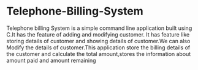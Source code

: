 # Telephone-Billing-System
Telephone billing System is a simple command line application built using C.It has the feature of adding and modifying customer. It has feature like storing details of customer and showing details of customer.We can also Modify the details of customer.This application store the billing details of the customer and calculate the total amount,stores the information about amount paid and amount remaining
